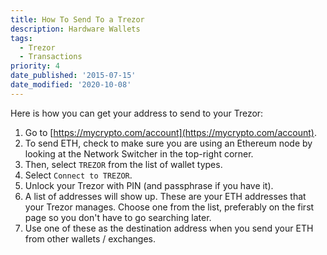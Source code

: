 ```yaml
---
title: How To Send To a Trezor
description: Hardware Wallets
tags:
  - Trezor
  - Transactions
priority: 4
date_published: '2015-07-15'
date_modified: '2020-10-08'
---
```


Here is how you can get your address to send to your Trezor:

1. Go to [https://mycrypto.com/account](https://mycrypto.com/account).
2. To send ETH, check to make sure you are using an Ethereum node by looking at the Network Switcher in the top-right corner.
3. Then, select `TREZOR` from the list of wallet types.
4. Select `Connect to TREZOR`.
5. Unlock your Trezor with PIN (and passphrase if you have it).
6. A list of addresses will show up. These are your ETH addresses that your Trezor manages. Choose one from the list, preferably on the first page so you don't have to go searching later.
7. Use one of these as the destination address when you send your ETH from other wallets / exchanges.
